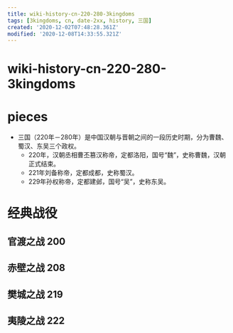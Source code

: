 ```yaml
---
title: wiki-history-cn-220-280-3kingdoms
tags: [3kingdoms, cn, date-2xx, history, 三国]
created: '2020-12-02T07:48:28.361Z'
modified: '2020-12-08T14:33:55.321Z'
---
```


# wiki-history-cn-220-280-3kingdoms

# pieces

- 三国（220年－280年）是中国汉朝与晋朝之间的一段历史时期，分为曹魏、蜀汉、东吴三个政权。
  - 220年，汉朝丞相曹丕篡汉称帝，定都洛阳，国号“魏”，史称曹魏，汉朝正式结束。
  - 221年刘备称帝，定都成都，史称蜀汉。
  - 229年孙权称帝，定都建邺，国号“吴”，史称东吴。

# 经典战役

## 官渡之战 200

## 赤壁之战 208

## 樊城之战 219

## 夷陵之战 222
